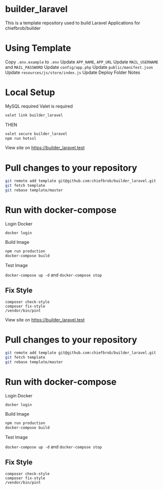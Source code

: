 # builder_laravel

This is a template repository used to build Laravel Applications for chiefbrob/builder

# Using Template

Copy `.env.example` to `.env`
Update `APP_NAME`, `APP_URL`
Update `MAIL_USERNAME` and `MAIL_PASSWORD`
Update `config/app.php`
Update `public/manifest.json`
Update `resources/js/store/index.js`
Update Deploy Folder Notes

# Local Setup

MySQL required
Valet is required

```bash
valet link builder_laravel
```

THEN

```bash
valet secure builder_laravel
npm run hotssl
```

View site on https://builder_laravel.test

# Pull changes to your repository

```bash
git remote add template git@github.com:chiefbrob/builder_laravel.git
git fetch template
git rebase template/master
```

# Run with docker-compose

Login Docker

`docker login`

Build Image

```bash
npm run production
docker-compose build
```

Test Image

`docker-compose up -d` and `docker-compose stop`

## Fix Style

```
composer check-style
composer fix-style
/vendor/bin/pint
```

View site on https://builder_laravel.test

# Pull changes to your repository

```bash
git remote add template git@github.com:chiefbrob/builder_laravel.git
git fetch template
git rebase template/master
```

# Run with docker-compose

Login Docker

`docker login`

Build Image

```bash
npm run production
docker-compose build
```

Test Image

`docker-compose up -d` and `docker-compose stop`

## Fix Style

```
composer check-style
composer fix-style
/vendor/bin/pint
```
